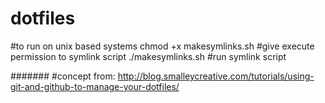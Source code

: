 # dotfiles

#to run on unix based systems
chmod +x makesymlinks.sh      #give execute permission to symlink script
./makesymlinks.sh             #run symlink script



#######
#concept from:
http://blog.smalleycreative.com/tutorials/using-git-and-github-to-manage-your-dotfiles/
